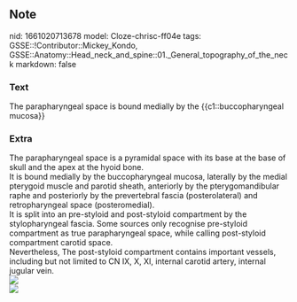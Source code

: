 ## Note
nid: 1661020713678
model: Cloze-chrisc-ff04e
tags: GSSE::!Contributor::Mickey_Kondo, GSSE::Anatomy::Head_neck_and_spine::01._General_topography_of_the_neck
markdown: false

### Text
The parapharyngeal space is bound medially by the {{c1::buccopharyngeal mucosa}}

### Extra
<div>
  <div>
    The parapharyngeal space is a pyramidal space with its base at
    the base of skull and the apex at the hyoid bone.
  </div>
  <div>
    It is bound medially by the buccopharyngeal mucosa, laterally
    by the medial pterygoid muscle and parotid sheath, anteriorly
    by the pterygomandibular raphe and posteriorly by the
    prevertebral fascia (posterolateral) and retropharyngeal space
    (posteromedial).
  </div>
  <div>
    It is split into an pre-styloid and post-styloid compartment by
    the stylopharyngeal fascia. Some sources only recognise
    pre-styloid compartment as true parapharyngeal space, while
    calling post-styloid compartment carotid space.
  </div>
  <div>
    Nevertheless, The post-styloid compartment contains important
    vessels, including but not limited to CN IX, X, XI, internal
    carotid artery, internal jugular vein.
  </div>
</div><img src=
"paste-8868af300629bd6ad648a90ef665e9aabf8fe7c8.jpg">
<div><img src=
"paste-2a35b508df49d1fc937182be7203bcd5aedbffed.jpg"></div>
